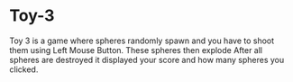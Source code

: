 # Toy-3
Toy 3 is a game where spheres randomly spawn and you have to shoot them using Left Mouse Button.
These spheres then explode
After all spheres are destroyed it displayed your score and how many spheres you clicked.
